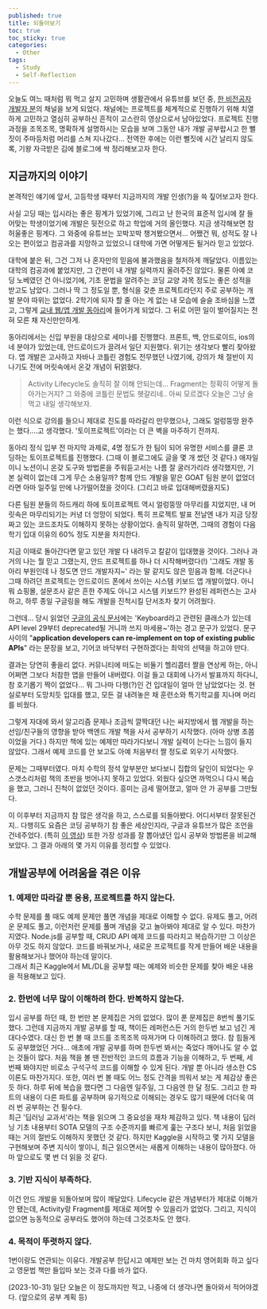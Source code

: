 ```yaml
---
published: true
title: 되돌아보기
toc: true
toc_sticky: true
categories:
  - Other
tags:
  - Study
  - Self-Reflection
---
```

오늘도 여느 때처럼 뭐 먹고 살지 고민하며 생활관에서 유튜브를 보던 중, [한 비전공자 개발자 분](https://www.youtube.com/@ddingji)의 채널을 보게 되었다. 채널에는 프로젝트를 체계적으로 진행하기 위해 치열하게 고민하고 열심히 공부하신 흔적이 고스란히 영상으로서 남아있었다. 프로젝트 진행 과정을 조목조목, 명확하게 설명하시는 모습을 보며 그동안 내가 개발 공부랍시고 한 뻘짓이 주마등처럼 머리를 스쳐 지나갔다... 전역한 후에는 이런 뻘짓에 시간 날리지 않도록, 기왕 자극받은 김에 블로그에 싹 정리해보고자 한다.

## 지금까지의 이야기

본격적인 얘기에 앞서, 고등학생 때부터 지금까지의 개발 인생(?)을 쓱 짚어보고자 한다. 
  
사실 고딩 때는 입시라는 좋은 핑계가 있었기에, 그리고 난 한국의 표준적 입시에 잘 들어맞는 학생이었기에 개발은 뒷전으로 하고 학업에 거의 올인했다. 지금 생각해보면 참 허울좋은 핑계다. 그 와중에 유튜브는 꼬박꼬박 챙겨봤으면서... 어쨌건 뭐, 성적도 잘 나오는 편이었고 컴공과를 지망하고 있었으니 대학에 가면 어떻게든 될거라 믿고 있었다.  
  
대학에 붙은 뒤, 그건 그저 나 혼자만의 믿음에 불과했음을 철저하게 깨달았다. 이름있는 대학의 컴공과에 붙었지만, 그 간판이 내 개발 실력까지 올려주진 않았다. 물론 아예 코딩 노베였던 건 아니었기에, 기초 문법을 알려주는 코딩 교양 과목 정도는 좋은 성적을 받고도 남았다. 그러나 딱 그 정도일 뿐, 형식을 갖춘 프로젝트라던지 주로 공부하는 개발 분야 따위는 없었다. 2학기에 되자 할 줄 아는 게 없는 내 모습에 슬슬 조바심을 느꼈고, 그렇게 [교내 웹/앱 개발 동아리](https://www.wafflestudio.com/)에 들어가게 되었다. 그 뒤로 어떤 일이 벌어질지는 전혀 모른 채 자신만만하게.  
  
동아리에서는 신입 부원을 대상으로 세미나를 진행했다. 프론트, 백, 안드로이드, ios의 네 분야가 있었는데, 안드로이드가 끌려서 일단 지원했다. 위기는 생각보다 빨리 찾아왔다. 앱 개발은 고사하고 자바나 코틀린 경험도 전무했던 나였기에, 강의가 채 절반이 지나기도 전에 머릿속에서 온갖 개념이 뒤얽혔다.  
  
> Activity Lifecycle도 솔직히 잘 이해 안되는데... Fragment는 정확히 어떻게 돌아가는거지? 그 와중에 코틀린 문법도 헷갈리네.. 아씨 모르겠다 오늘은 그냥 술 먹고 내일 생각해보자.

이런 식으로 강의를 들으니 제대로 진도를 따라갈리 만무했으나, 그래도 얼렁뚱땅 완주는 했다....고 생각했다. '토이프로젝트'이라는 더 큰 벽을 마주하기 전까지.  

동아리 정식 입부 전 마지막 과제로, 4명 정도가 한 팀이 되어 유명한 서비스를 클론 코딩하는 토이프로젝트를 진행했다. (그때 이 블로그에도 글을 몇 개 썼던 것 같다.) 애자일이니 노션이니 온갖 도구와 방법론을 주워듣고서는 나름 잘 굴러가리라 생각했지만, 기본 실력이 없는데 그게 무슨 소용일까? 함께 안드 개발을 맡은 GOAT 팀원 분이 없었더라면 아마 일주일 만에 나가떨어졌을 것이다. (그리고 바로 입대해버렸을지도)  

다른 팀원 분들의 하드캐리 하에 토이프로젝트 역시 얼렁뚱땅 마무리를 지었지만, 내 머릿속은 마무리되기는 커녕 더 엉망이 되었다. 특히 프로젝트 발표 전날엔 내가 지금 당장 짜고 있는 코드조차도 이해하지 못하는 상황이었다. 솔직히 말하면, 그때의 경험이 다음 학기 입대 이유의 60% 정도 지분을 차지한다.  

지금 이때로 돌아간다면 맡고 있던 개발 다 내려두고 칼같이 입대했을 것이다. 그러나 과거의 나는 뭘 믿고 그랬는지, 안드 프로젝트를 하나 더 시작해버렸다(!) '그래도 개발 동아리 부원인데 나 정도면 안드 개발자지~' 라는 말 같지도 않은 믿음과 함께. 더군다나 그때 하려던 프로젝트는 안드로이드 폰에서 쓰이는 시스템 키보드 앱 개발이었다. 아니 뭐 쇼핑몰, 설문조사 같은 흔한 주제도 아니고 시스템 키보드?? 완성된 레퍼런스는 고사하고, 하루 종일 구글링을 해도 개발을 진척시킬 단서조차 찾기 어려웠다.

그런데... 당시 읽었던 [구글의 공식 문서](https://developer.android.com/reference/android/inputmethodservice/Keyboard)에는 'Keyboard라고 관련된 클래스가 있는데 API level 29부터 deprecated될 거니까 쓰지 마세용~'하는 경고 문구가 있었다. 문구 사이의 "**application developers can re-implement on top of existing public APIs**" 라는 문장을 보고, 기어코 바닥부터 구현하겠다는 최악의 선택을 하고야 만다.

결과는 당연히 좋을리 없다. 커뮤니티에 떠도는 비둘기 헬리콥터 짤을 연상케 하는, 아니 어쩌면 그보다 처참한 앱을 만들어 내버렸다. 이걸 들고 대회에 나가서 발표까지 하다니, 참 호기롭기 짝이 없었다...  뭐 그나마 다행(?)인 건 입대일이 얼마 안 남았었다는 것. 현실로부터 도망치듯 입대를 했고, 모든 걸 내려놓은 채 훈련소와 특기학교를 지나며 머리를 비웠다.

그렇게 자대에 와서 알고리즘 문제나 조금씩 깔짝대던 나는 싸지방에서 웹 개발을 하는 선임/친구들의 영향을 받아 백엔드 개발 책을 사서 공부하기 시작했다. (아마 상병 초쯤이었을 거다.) 하지만 책에 있는 예제만 따라가다보니 개발 실력이 는다는 느낌이 들지 않았다. 그래서 예제 코드를 안 보고도 아예 처음부터 짤 정도로 외우기 시작했다.  

문제는 그때부터였다. 마치 수학의 정석 앞부분만 보다보니 집합의 달인이 되었다는 우스갯소리처럼 책의 초반을 벗어나지 못하고 있었다. 외웠다 싶으면 까먹으니 다시 복습을 했고, 그러니 진척이 없었던 것이다. 흥미는 금세 떨어졌고, 얼마 안 가 공부를 그만뒀다.

이 이후부터 지금까지 참 많은 생각을 하고, 스스로를 되돌아봤다. 어디서부터 잘못된건지.. 다행히도 요즘은 코딩 공부하기 참 좋은 세상인지라, 구글과 유튜브가 많은 조언을 건네주었다. (특히 [이 영상](https://youtu.be/bdkZm_IXYi8?si=Firn1F9TvLn9aqpB)) 또한 가장 성과를 잘 뽑아냈던 입시 공부와 방법론을 비교해보았다. 그 결과 아래의 몇 가지 이유를 정리할 수 있었다.

## 개발공부에 어려움을 겪은 이유

### 1. 예제만 따라갈 뿐 응용, 프로젝트를 하지 않는다.
수학 문제를 풀 때도 예제 문제만 풀면 개념을 제대로 이해할 수 없다. 유제도 풀고, 어려운 문제도 풀고, 이런저런 문제를 풀며 개념을 갖고 놀아봐야 제대로 알 수 있다. 마찬가지였다. Node.js를 공부할 때, CRUD API 예제 코드를 따라치고 복습하기만 그 이상은 아무 것도 하지 않았다. 코드를 바꿔보거나, 새로운 프로젝트를 작게 만들어 배운 내용을 활용해보거나 했어야 하는데 말이다.  
그래서 최근 Kaggle에서 ML/DL을 공부할 때는 예제와 비슷한 문제를 찾아 배운 내용을 적용해보고 있다.

### 2. 한번에 너무 많이 이해하려 한다. 반복하지 않는다.
입시 공부를 하던 때, 한 번만 본 문제집은 거의 없었다. 많이 푼 문제집은 8번씩 풀기도 했다. 그런데 지금까지 개발 공부를 할 때, 책이든 레퍼런스든 거의 한두번 보고 넘긴 게 대다수였다. 대신 한 번 볼 때 코드를 조목조목 따져가며 다 이해하려고 했다. 참 힘들게도 공부했었던 거다...
애초에 개발 공부를 하며 한두번 봐서는 죽었다 깨어나도 알 수 없는 것들이 많다. 처음 책을 볼 땐 전반적인 코드의 흐름과 기능을 이해하고, 두 번째, 세 번째 봐야지만 비로소 구석구석 코드를 이해할 수 있게 된다. 개발 뿐 아니라 생소한 CS 이론도 마찬가지다. 또한, 여러 번 볼 때도 어느 정도 간격을 띄워서 보는 게 체감상 좋은 듯 하다. 하루 뒤에 복습을 했다면 그 다음엔 일주일, 그 다음엔 한 달 정도. 그리고 한 파트의 내용이 다른 파트를 공부하며 유기적으로 이해되는 경우도 많기 때문에 더더욱 여러 번 공부하는 건 필수다.  
최근 '딥러닝 교과서'라는 책을 읽으며 그 중요성을 재차 체감하고 있다. 책 내용이 딥러닝 기초 내용부터 SOTA 모델의 구조 수준까지를 빠르게 훑는 구조다 보니, 처음 읽었을 때는 거의 절반도 이해하지 못했던 것 같다. 하지만 Kaggle을 시작하고 몇 가지 모델을 구현해보며 주변 지식이 쌓이니, 최근 읽으면서는 새롭게 이해하는 내용이 많아졌다. 아마 앞으로도 몇 번 더 읽을 것 같다.

### 3. 기반 지식이 부족하다.
이건 안드 개발을 되돌아보며 많이 깨달았다. Lifecycle 같은 개념부터가 제대로 이해가 안 됐는데, Activity랑 Fragment를 제대로 제어할 수 있을리가 없었다. 그리고, 지식이 없으면 능동적으로 공부라도 했어야 하는데 그것조차도 안 했다. 

### 4. 목적이 뚜렷하지 않다.
1번이랑도 연관되는 이유다. 개발공부 한답시고 예제만 보는 건 마치 영어회화 하고 싶다고 영문법 책만 들입따 보는 것과 다를 바가 없다.

(2023-10-31) 일단 오늘은 이 정도까지만 적고, 나중에 더 생각나면 돌아와서 적어야겠다. (앞으로의 공부 계획 등)